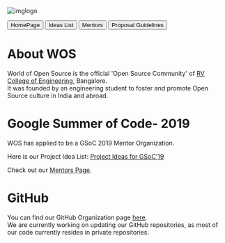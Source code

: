 ![imglogo](https://user-images.githubusercontent.com/42010556/52521641-fdbdb000-2c9f-11e9-82b8-adad757c50e0.png)  


<button type="HomePage" href="https://world-of-open-source.github.io">HomePage</button> 
<button type="HomePage" onclick="https://world-of-open-source.github.io/ideas.html">Ideas List</button> 
<button name="mentors" href="mentors.md">Mentors</button>
<button name="application" href="application-instructions.md">Proposal Guidelines</button>

# About WOS
World of Open Source is the official 'Open Source Community' of [RV College of Engineering](https://www.rvce.edu.in/), Bangalore.  
It was founded by an engineering student to foster and promote Open Source culture in India and abroad.  

# Google Summer of Code- 2019
WOS has applied to be a GSoC 2019 Mentor Organization.

Here is our Project Idea List: [Project Ideas for GSoC'19](./ideas.md)

Check out our [Mentors Page](./mentors.md). 

# GitHub 
You can find our GitHub Organization page [here](https://github.com/world-of-open-source/).   
We are currently working on updating our GitHub repositories, as most of our code currently resides in private repositories.  



